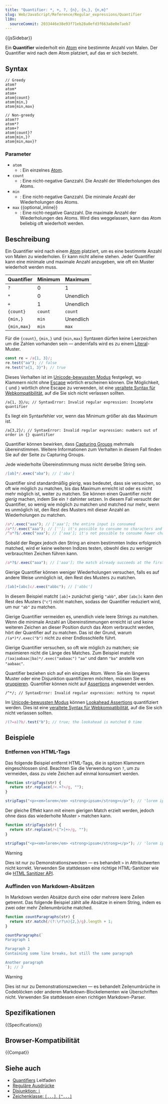 ```yaml
---
title: "Quantifier: *, +, ?, {n}, {n,}, {n,m}"
slug: Web/JavaScript/Reference/Regular_expressions/Quantifier
l10n:
  sourceCommit: 2033446e38e93f71eb28a0efd3f663a8e0e7aeb7
---
```


{{jsSidebar}}

Ein **Quantifier** wiederholt ein [Atom](/de/docs/Web/JavaScript/Reference/Regular_expressions#atoms) eine bestimmte Anzahl von Malen. Der Quantifier wird nach dem Atom platziert, auf das er sich bezieht.

## Syntax

```regex
// Greedy
atom?
atom*
atom+
atom{count}
atom{min,}
atom{min,max}

// Non-greedy
atom??
atom*?
atom+?
atom{count}?
atom{min,}?
atom{min,max}?
```

### Parameter

- `atom`
  - : Ein einzelnes [Atom](/de/docs/Web/JavaScript/Reference/Regular_expressions#atoms).
- `count`
  - : Eine nicht-negative Ganzzahl. Die Anzahl der Wiederholungen des Atoms.
- `min`
  - : Eine nicht-negative Ganzzahl. Die minimale Anzahl der Wiederholungen des Atoms.
- `max` {{optional_inline}}
  - : Eine nicht-negative Ganzzahl. Die maximale Anzahl der Wiederholungen des Atoms. Wird dies weggelassen, kann das Atom beliebig oft wiederholt werden.

## Beschreibung

Ein Quantifier wird nach einem [Atom](/de/docs/Web/JavaScript/Reference/Regular_expressions#atoms) platziert, um es eine bestimmte Anzahl von Malen zu wiederholen. Er kann nicht alleine stehen. Jeder Quantifier kann eine minimale und maximale Anzahl anzugeben, wie oft ein Muster wiederholt werden muss.

| Quantifier  | Minimum | Maximum   |
| ----------- | ------- | --------- |
| `?`         | 0       | 1         |
| `*`         | 0       | Unendlich |
| `+`         | 1       | Unendlich |
| `{count}`   | `count` | `count`   |
| `{min,}`    | `min`   | Unendlich |
| `{min,max}` | `min`   | `max`     |

Für die `{count}`, `{min,}` und `{min,max}` Syntaxen dürfen keine Leerzeichen um die Zahlen vorhanden sein — andernfalls wird es zu einem [Literal](/de/docs/Web/JavaScript/Reference/Regular_expressions/Literal_character)-Muster.

```js example-bad
const re = /a{1, 3}/;
re.test("aa"); // false
re.test("a{1, 3}"); // true
```

Dieses Verhalten ist im [Unicode-bewussten Modus](/de/docs/Web/JavaScript/Reference/Global_Objects/RegExp/unicode#unicode-aware_mode) festgelegt, wo Klammern nicht ohne [Escape](/de/docs/Web/JavaScript/Reference/Regular_expressions/Character_escape) wörtlich erscheinen können. Die Möglichkeit, `{` und `}` wörtlich ohne Escape zu verwenden, ist eine [veraltete Syntax für Webkompatibilität](/de/docs/Web/JavaScript/Reference/Deprecated_and_obsolete_features#regexp), auf die Sie sich nicht verlassen sollten.

```js-nolint example-bad
/a{1, 3}/u; // SyntaxError: Invalid regular expression: Incomplete quantifier
```

Es liegt ein Syntaxfehler vor, wenn das Minimum größer als das Maximum ist.

```js-nolint example-bad
/a{3,2}/; // SyntaxError: Invalid regular expression: numbers out of order in {} quantifier
```

Quantifier können bewirken, dass [Capturing Groups](/de/docs/Web/JavaScript/Reference/Regular_expressions/Capturing_group) mehrmals übereinstimmen. Weitere Informationen zum Verhalten in diesem Fall finden Sie auf der Seite zu Capturing Groups.

Jede wiederholte Übereinstimmung muss nicht derselbe String sein.

```js
/[ab]*/.exec("aba"); // ['aba']
```

Quantifier sind standardmäßig _gierig_, was bedeutet, dass sie versuchen, so oft wie möglich zu matchen, bis das Maximum erreicht ist oder es nicht mehr möglich ist, weiter zu matchen. Sie können einen Quantifier _nicht gierig_ machen, indem Sie ein `?` dahinter setzen. In diesem Fall versucht der Quantifier, so wenig wie möglich zu matchen und matched nur mehr, wenn es unmöglich ist, den Rest des Musters mit dieser Anzahl an Wiederholungen zu matchen.

```js
/a*/.exec("aaa"); // ['aaa']; the entire input is consumed
/a*?/.exec("aaa"); // ['']; it's possible to consume no characters and still match successfully
/^a*?$/.exec("aaa"); // ['aaa']; it's not possible to consume fewer characters and still match successfully
```

Sobald der Regex jedoch den String an einem bestimmten Index erfolgreich matched, wird er keine weiteren Indizes testen, obwohl dies zu weniger verbrauchten Zeichen führen kann.

```js
/a*?$/.exec("aaa"); // ['aaa']; the match already succeeds at the first character, so the regex never attempts to start matching at the second character
```

Gierige Quantifier können weniger Wiederholungen versuchen, falls es auf andere Weise unmöglich ist, den Rest des Musters zu matchen.

```js
/[ab]+[abc]c/.exec("abbc"); // ['abbc']
```

In diesem Beispiel matcht `[ab]+` zunächst gierig `"abb"`, aber `[abc]c` kann den Rest des Musters (`"c"`) nicht matchen, sodass der Quantifier reduziert wird, um nur `"ab"` zu matchen.

Gierige Quantifier vermeiden es, unendlich viele leere Strings zu matchen. Wenn die minimale Anzahl an Übereinstimmungen erreicht ist und keine weiteren Zeichen an dieser Position durch das Atom verbraucht werden, hört der Quantifier auf zu matchen. Das ist der Grund, warum `/(a*)*/.exec("b")` nicht zu einer Endlosschleife führt.

Gierige Quantifier versuchen, so oft wie möglich zu matchen; sie maximieren nicht die Länge des Matches. Zum Beispiel matcht `/(aa|aabaac|ba)*/.exec("aabaac")` `"aa"` und dann `"ba"` anstelle von `"aabaac"`.

Quantifier beziehen sich auf ein einziges Atom. Wenn Sie ein längeres Muster oder eine Disjunktion quantifizieren möchten, müssen Sie es [gruppieren](/de/docs/Web/JavaScript/Reference/Regular_expressions/Non-capturing_group). Quantifier können nicht auf [Assertions](/de/docs/Web/JavaScript/Reference/Regular_expressions#assertions) angewendet werden.

```js-nolint example-bad
/^*/; // SyntaxError: Invalid regular expression: nothing to repeat
```

Im [Unicode-bewussten Modus](/de/docs/Web/JavaScript/Reference/Global_Objects/RegExp/unicode#unicode-aware_mode) können [Lookahead Assertions](/de/docs/Web/JavaScript/Reference/Regular_expressions/Lookahead_assertion) quantifiziert werden. Dies ist eine [veraltete Syntax für Webkompatibilität](/de/docs/Web/JavaScript/Reference/Deprecated_and_obsolete_features#regexp), auf die Sie sich nicht verlassen sollten.

```js
/(?=a)?b/.test("b"); // true; the lookahead is matched 0 time
```

## Beispiele

### Entfernen von HTML-Tags

Das folgende Beispiel entfernt HTML-Tags, die in spitzen Klammern eingeschlossen sind. Beachten Sie die Verwendung von `?`, um zu vermeiden, dass zu viele Zeichen auf einmal konsumiert werden.

```js
function stripTags(str) {
  return str.replace(/<.+?>/g, "");
}

stripTags("<p><em>lorem</em> <strong>ipsum</strong></p>"); // 'lorem ipsum'
```

Der gleiche Effekt kann mit einem gierigen Match erzielt werden, jedoch ohne dass das wiederholte Muster `>` matchen kann.

```js
function stripTags(str) {
  return str.replace(/<[^>]+>/g, "");
}

stripTags("<p><em>lorem</em> <strong>ipsum</strong></p>"); // 'lorem ipsum'
```

> [!WARNING]
> Dies ist nur zu Demonstrationszwecken — es behandelt `>` in Attributwerten nicht korrekt. Verwenden Sie stattdessen eine richtige HTML-Sanitizer wie die [HTML Sanitizer API](/de/docs/Web/API/HTML_Sanitizer_API).

### Auffinden von Markdown-Absätzen

In Markdown werden Absätze durch eine oder mehrere leere Zeilen getrennt. Das folgende Beispiel zählt alle Absätze in einem String, indem es zwei oder mehr Zeilenumbrüche matched.

```js
function countParagraphs(str) {
  return str.match(/(?:\r?\n){2,}/g).length + 1;
}

countParagraphs(`
Paragraph 1

Paragraph 2
Containing some line breaks, but still the same paragraph

Another paragraph
`); // 3
```

> [!WARNING]
> Dies ist nur zu Demonstrationszwecken — es behandelt Zeilenumbrüche in Codeblöcken oder anderen Markdown-Blockelementen wie Überschriften nicht. Verwenden Sie stattdessen einen richtigen Markdown-Parser.

## Spezifikationen

{{Specifications}}

## Browser-Kompatibilität

{{Compat}}

## Siehe auch

- [Quantifiers](/de/docs/Web/JavaScript/Guide/Regular_expressions/Quantifiers) Leitfaden
- [Reguläre Ausdrücke](/de/docs/Web/JavaScript/Reference/Regular_expressions)
- [Disjunktion: `|`](/de/docs/Web/JavaScript/Reference/Regular_expressions/Disjunction)
- [Zeichenklasse: `[...]`, `[^...]`](/de/docs/Web/JavaScript/Reference/Regular_expressions/Character_class)
